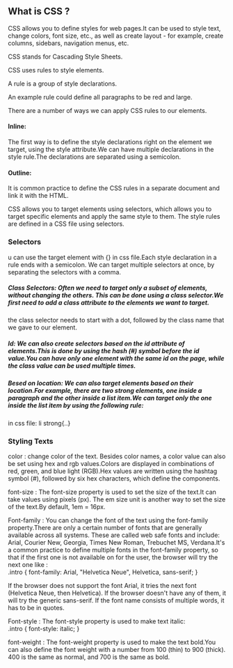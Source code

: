 ## What is CSS ?<br>

CSS allows you to define styles for web pages.It can be used to style text, change colors, font size, etc., as well as create layout - for example, create columns, sidebars, navigation menus, etc.<br>


CSS stands for Cascading Style Sheets.<br>

CSS uses rules to style elements.

A rule is a group of style declarations.

An example rule could define all paragraphs to be red and large.<br>

There are a number of ways we can apply CSS rules to our elements.

#### Inline:<br>

The first way is to define the style declarations right on the element we target, using the style attribute.We can have multiple declarations in the style rule.The declarations are separated using a semicolon.<br>

#### Outline:<br>

It is common practice to define the CSS rules in a separate document and link it with the HTML.

CSS allows you to target elements using selectors, which allows you to target specific elements and apply the same style to them.
The style rules are defined in a CSS file using selectors.<br>

### Selectors<br>

u can use the target element with {} in css file.Each style declaration in a rule ends with a semicolon.  We can target multiple selectors at once, by separating the selectors with a comma.<br>

##### Class Selectors: Often we need to target only a subset of elements, without changing the others. This can be done using a class selector.We first need to add a class attribute to the elements we want to target. 
the class selector needs to start with a dot, followed by the class name that we gave to our element.<br>

##### Id: We can also create selectors based on the id attribute of elements.This is done by using the hash (#) symbol before the id value.You can have only one element with the same id on the page, while the class value can be used multiple times.<br>

##### Besed on location: We can also target elements based on their location.For example, there are two strong elements, one inside a paragraph and the other inside a list item.We can target only the one inside the list item by using the following rule:
in css file: li strong{..}<br>

### Styling Texts <br>

color : change color of the text. Besides color names, a color value can also be set using hex and rgb values.Colors are displayed in combinations of red, green, and blue light (RGB).Hex values are written using the hashtag symbol (#), followed by six hex characters, which define the components.<br>

font-size : The font-size property is used to set the size of the text.It can take values using pixels (px). The em size unit is another way to set the size of the text.By default, 1em = 16px. <br>

Font-family : You can change the font of the text using the font-family property.There are only a certain number of fonts that are generally available across all systems. These are called web safe fonts and include: Arial, Courier New, Georgia, Times New Roman, Trebuchet MS, Verdana.It's a common practice to define multiple fonts in the font-family property, so that if the first one is not available on for the user, the browser will try the next one like :<br>
.intro {
  font-family: Arial, "Helvetica Neue", Helvetica, sans-serif;
}<br>

If the browser does not support the font Arial, it tries the next font (Helvetica Neue, then Helvetica). If the browser doesn't have any of them, it will try the generic sans-serif.
If the font name consists of multiple words, it has to be in quotes.<br>

Font-style : The font-style property is used to make text italic:<br>
.intro {
  font-style: italic;
}<br>

font-weight : The font-weight property is used to make the text bold.You can also define the font weight with a number from 100 (thin) to 900 (thick). 400 is the same as normal, and 700 is the same as bold.<br>







 








































